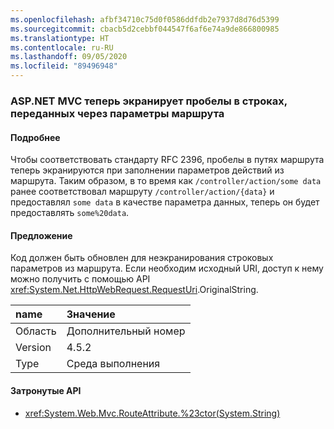```yaml
---
ms.openlocfilehash: afbf34710c75d0f0586ddfdb2e7937d8d76d5399
ms.sourcegitcommit: cbacb5d2cebbf044547f6af6e74a9de866800985
ms.translationtype: HT
ms.contentlocale: ru-RU
ms.lasthandoff: 09/05/2020
ms.locfileid: "89496948"
---
```

### <a name="aspnet-mvc-now-escapes-spaces-in-strings-passed-in-via-route-parameters"></a>ASP.NET MVC теперь экранирует пробелы в строках, переданных через параметры маршрута

#### <a name="details"></a>Подробнее

Чтобы соответствовать стандарту RFC 2396, пробелы в путях маршрута теперь экранируются при заполнении параметров действий из маршрута. Таким образом, в то время как <code>/controller/action/some data</code> ранее соответствовал маршруту <code>/controller/action/{data}</code> и предоставлял <code>some data</code> в качестве параметра данных, теперь он будет предоставлять <code>some%20data</code>.

#### <a name="suggestion"></a>Предложение

Код должен быть обновлен для неэкранирования строковых параметров из маршрута. Если необходим исходный URI, доступ к нему можно получить с помощью API <xref:System.Net.HttpWebRequest.RequestUri>.OriginalString.

| name    | Значение       |
|:--------|:------------|
| Область   |Дополнительный номер|
|Version|4.5.2|
|Type|Среда выполнения|

#### <a name="affected-apis"></a>Затронутые API

- <xref:System.Web.Mvc.RouteAttribute.%23ctor(System.String)>

<!--

#### Affected APIs

- `M:System.Web.Mvc.RouteAttribute.#ctor(System.String)`

-->
